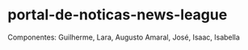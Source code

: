# portal-de-noticas-news-league
Componentes: Guilherme, Lara, Augusto Amaral, José, Isaac, Isabella
